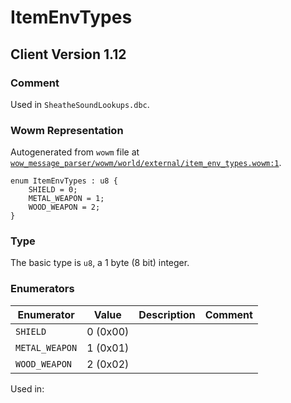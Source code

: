 # ItemEnvTypes

## Client Version 1.12

### Comment

Used in `SheatheSoundLookups.dbc`.

### Wowm Representation

Autogenerated from `wowm` file at [`wow_message_parser/wowm/world/external/item_env_types.wowm:1`](https://github.com/gtker/wow_messages/tree/main/wow_message_parser/wowm/world/external/item_env_types.wowm#L1).

```rust,ignore
enum ItemEnvTypes : u8 {
    SHIELD = 0;
    METAL_WEAPON = 1;
    WOOD_WEAPON = 2;
}
```
### Type
The basic type is `u8`, a 1 byte (8 bit) integer.
### Enumerators
| Enumerator | Value  | Description | Comment |
| --------- | -------- | ----------- | ------- |
| `SHIELD` | 0 (0x00) |  |  |
| `METAL_WEAPON` | 1 (0x01) |  |  |
| `WOOD_WEAPON` | 2 (0x02) |  |  |

Used in:

